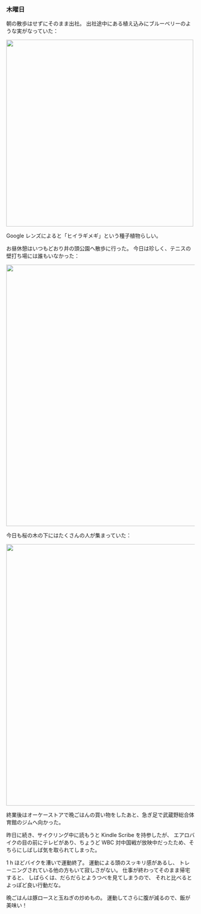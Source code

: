 ### 木曜日

朝の散歩はせずにそのまま出社。
出社途中にある植え込みにブルーベリーのような実がなっていた：

<img src="https://i.imgur.com/w27vI0i.jpg" width="500">

Google レンズによると「ヒイラギメギ」という種子植物らしい。

お昼休憩はいつもどおり井の頭公園へ散歩に行った。
今日は珍しく、テニスの壁打ち場には誰もいなかった：

<img src="https://i.imgur.com/bHXKRid.jpg" width="700">

今日も桜の木の下にはたくさんの人が集まっていた：

<img src="https://i.imgur.com/WcV54CL.jpg" width="700">

終業後はオーケーストアで晩ごはんの買い物をしたあと、急ぎ足で武蔵野総合体育館のジムへ向かった。

昨日に続き、サイクリング中に読もうと Kindle Scribe を持参したが、
エアロバイクの目の前にテレビがあり、ちょうど WBC 対中国戦が放映中だったため、そちらにしばしば気を取られてしまった。

1 h ほどバイクを漕いで運動終了。
運動による頭のスッキリ感があるし、
トレーニングされている他の方もいて寂しさがない。
仕事が終わってそのまま帰宅すると、
しばらくは、だらだらとようつべを見てしまうので、
それと比べるとよっぽど良い行動だな。

晩ごはんは豚ロースと玉ねぎの炒めもの。
運動してさらに腹が減るので、飯が美味い！